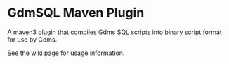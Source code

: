 GdmSQL Maven Plugin
======

A maven3 plugin that compiles Gdms SQL scripts into binary script format for use by Gdms.

See [the wiki page](https://github.com/irstv/gdmsql-maven-plugin/wiki) for usage information.